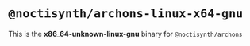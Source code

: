 # `@noctisynth/archons-linux-x64-gnu`

This is the **x86_64-unknown-linux-gnu** binary for `@noctisynth/archons`
